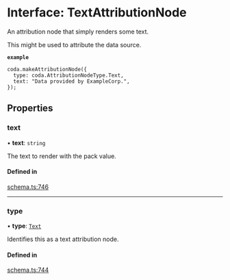 # Interface: TextAttributionNode

An attribution node that simply renders some text.

This might be used to attribute the data source.

**`example`**
```
coda.makeAttributionNode({
  type: coda.AttributionNodeType.Text,
  text: "Data provided by ExampleCorp.",
});
```

## Properties

### text

• **text**: `string`

The text to render with the pack value.

#### Defined in

[schema.ts:746](https://github.com/coda/packs-sdk/blob/main/schema.ts#L746)

___

### type

• **type**: [`Text`](../enums/AttributionNodeType.md#text)

Identifies this as a text attribution node.

#### Defined in

[schema.ts:744](https://github.com/coda/packs-sdk/blob/main/schema.ts#L744)
